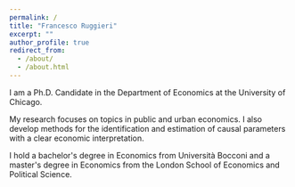 ```yaml
---
permalink: /
title: "Francesco Ruggieri"
excerpt: ""
author_profile: true
redirect_from: 
  - /about/
  - /about.html
---
```



I am a Ph.D. Candidate in the Department of Economics at the University of Chicago.

My research focuses on topics in public and urban economics. I also develop methods for the identification and estimation of causal parameters with a clear economic interpretation.

I hold a bachelor's degree in Economics from Universit&agrave; Bocconi and a master's degree in Economics from the London School of Economics and Political Science.